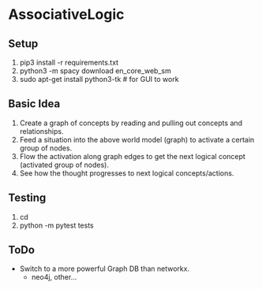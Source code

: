 # AssociativeLogic

## Setup
1. pip3 install -r requirements.txt
2. python3 -m spacy download en_core_web_sm
3. sudo apt-get install python3-tk  # for GUI to work

## Basic Idea
1. Create a graph of concepts by reading and pulling out concepts and relationships.
2. Feed a situation into the above world model (graph) to activate a certain group of nodes.
3. Flow the activation along graph edges to get the next logical concept (activated group of nodes).
4. See how the thought progresses to next logical concepts/actions.


## Testing
1. cd <top-level workspace>
2. python -m pytest tests


## ToDo
* Switch to a more powerful Graph DB than networkx.
    - neo4j, other...

